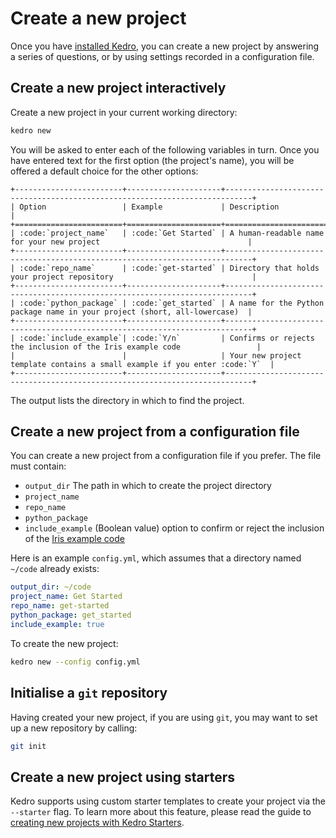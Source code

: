 # Create a new project

Once you have [installed Kedro](./02_install.md), you can create a new project by answering a series of questions, or by using settings recorded in a configuration file.

## Create a new project interactively

Create a new project in your current working directory:

```bash
kedro new
```

You will be asked to enter each of the following variables in turn. Once you have entered text for the first option (the project's name), you will be offered a default choice for the other options:

```eval_rst
+------------------------+---------------------+----------------------------------------------------------------------------+
| Option                 | Example             | Description                                                                |
+========================+=====================+============================================================================+
| :code:`project_name`   | :code:`Get Started` | A human-readable name for your new project                                 |
+------------------------+---------------------+----------------------------------------------------------------------------+
| :code:`repo_name`      | :code:`get-started` | Directory that holds your project repository                               |
+------------------------+---------------------+----------------------------------------------------------------------------+
| :code:`python_package` | :code:`get_started` | A name for the Python package name in your project (short, all-lowercase)  |
+------------------------+---------------------+----------------------------------------------------------------------------+
| :code:`include_example`| :code:`Y/n`         | Confirms or rejects the inclusion of the Iris example code                 |
|                        |                     | Your new project template contains a small example if you enter :code:`Y`  |
+------------------------+---------------------+----------------------------------------------------------------------------+

```


The output lists the directory in which to find the project.

## Create a new project from a configuration file

You can create a new project from a configuration file if you prefer. The file must contain:

-   `output_dir` The path in which to create the project directory
-   `project_name`
-   `repo_name`
-   `python_package`
-   `include_example` (Boolean value) option to confirm or reject the inclusion of the [Iris example code](../02_get_started/05_example_project.md)

Here is an example `config.yml`, which assumes that a directory named `~/code` already exists:

```yaml
output_dir: ~/code
project_name: Get Started
repo_name: get-started
python_package: get_started
include_example: true
```

To create the new project:

```bash
kedro new --config config.yml
```

## Initialise a `git` repository

Having created your new project, if you are using `git`, you may want to set up a new repository by calling:

```bash
git init
```

## Create a new project using starters

Kedro supports using custom starter templates to create your project via the `--starter` flag. To learn more about this feature, please read the guide to [creating new projects with Kedro Starters](./06_starters.md).
